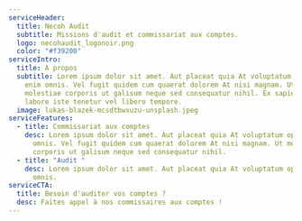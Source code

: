 ```yaml
---
serviceHeader:
  title: Necoh Audit
  subtitle: Missions d'audit et commissariat aux comptes.
  logo: necohaudit_logonoir.png
  color: "#f39200"
serviceIntro:
  title: A propos
  subtitle: Lorem ipsum dolor sit amet. Aut placeat quia At voluptatum optio aut
    enim omnis. Vel fugit quidem cum quaerat dolorem At nisi magnam. Ut
    molestiae corporis ut galisum neque sed consequatur nihil. Ex sapiente
    labore iste tenetur vel libero tempore.
  image: lukas-blazek-mcsdtbwxuzu-unsplash.jpeg
serviceFeatures:
  - title: Commissariat aux comptes
    desc: Lorem ipsum dolor sit amet. Aut placeat quia At voluptatum optio aut enim
      omnis. Vel fugit quidem cum quaerat dolorem At nisi magnam. Ut molestiae
      corporis ut galisum neque sed consequatur nihil.
  - title: "Audit "
    desc: Lorem ipsum dolor sit amet. Aut placeat quia At voluptatum optio aut enim
      omnis.
serviceCTA:
  title: Besoin d'auditer vos comptes ?
  desc: Faites appel à nos commissaires aux comptes !
---
```

